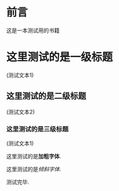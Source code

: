 # 前言

这是一本测试用的书籍

# 这里测试的是一级标题

(测试文本1)

## 这里测试的是二级标题

(测试文本2)

### 这里测试的是三级标题

(测试文本1)

这里测试的是**加粗字体**.

这里测试的是*倾斜字体*.

测试完毕.
